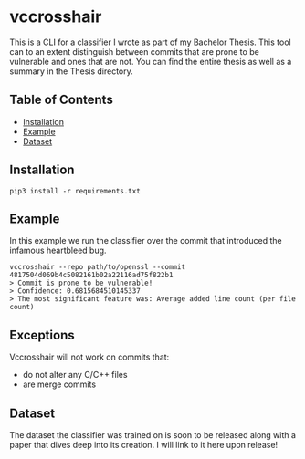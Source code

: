 # vccrosshair

This is a CLI for a classifier I wrote as part of my Bachelor Thesis. This tool can to an extent distinguish between commits that are prone to be vulnerable and ones that are not. You can find the entire thesis as well as a summary in the Thesis directory.

## Table of Contents
- [Installation](#installation)
- [Example](#example)
- [Dataset](#dataset)

## Installation
```
pip3 install -r requirements.txt
```

## Example
In this example we run the classifier over the commit that introduced the infamous heartbleed bug.
```
vccrosshair --repo path/to/openssl --commit 4817504d069b4c5082161b02a22116ad75f822b1
> Commit is prone to be vulnerable!
> Confidence: 0.6815684510145337
> The most significant feature was: Average added line count (per file count)
```

## Exceptions
Vccrosshair will not work on commits that:
* do not alter any C/C++ files
* are merge commits

## Dataset
The dataset the classifier was trained on is soon to be released along with a paper that dives deep into its creation. I will link to it here upon release!
